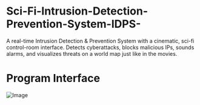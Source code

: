 # Sci-Fi-Intrusion-Detection-Prevention-System-IDPS-
A real-time Intrusion Detection &amp; Prevention System with a cinematic, sci-fi control-room interface. Detects cyberattacks, blocks malicious IPs, sounds alarms, and visualizes threats on a world map just like in the movies.
# Program Interface 
![Image](https://github.com/user-attachments/assets/cc7e8c1e-323a-4145-852f-b7f765b8812f)

